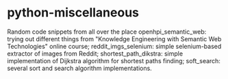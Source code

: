 # python-miscellaneous
Random code snippets from all over the place
openhpi_semantic_web: trying out different things from "Knowledge Engineering with Semantic Web Technologies" online course;
reddit_imgs_selenium: simple selenium-based extractor of images from Reddit;
shortest_path_dikstra: simple implementation of Dijkstra algorithm for shortest paths finding;
soft_search: several sort and search algorithm implementations.
